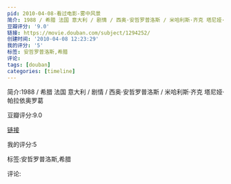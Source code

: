 ```yaml
---
pid: 2010-04-08-看过电影-雾中风景
简介: 1988 / 希腊 法国 意大利 / 剧情 / 西奥·安哲罗普洛斯 / 米哈利斯·齐克 塔尼娅·帕拉依奥罗葛
豆瓣评分: '9.0'
链接: https://movie.douban.com/subject/1294252/
创建时间: '2010-04-08 12:23:29'
我的评分: '5'
标签: 安哲罗普洛斯,希腊
评论:
tags: [douban]
categories: [timeline]
---
```

简介:1988 / 希腊 法国 意大利 / 剧情 / 西奥·安哲罗普洛斯 / 米哈利斯·齐克 塔尼娅·帕拉依奥罗葛

豆瓣评分:9.0

[链接](https://movie.douban.com/subject/1294252/)

我的评分:5

标签:安哲罗普洛斯,希腊

评论:

